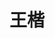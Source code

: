 ---
title: 王楷
role: 硕士生
avatar_filename: 王楷.avatar.jpg
interests:
  - 群体智能
superuser: false
user_groups:
  - 硕士生
---